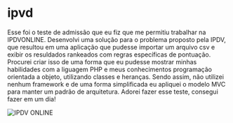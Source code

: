 # ipvd

Esse foi o teste de admissão que eu fiz que me permitiu trabalhar na IPDVONLINE.
Desenvolvi uma solução para o problema proposto pela IPDV, que resultou em uma aplicação que pudesse importar um arquivo csv e exibir os resuldados rankeados com regras específicas de pontuação. Procurei criar isso de uma forma que eu pudesse mostrar minhas habilidades com a liguagem PHP
e meus conhecimentos programação orientada a objeto, utilizando classes e heranças. Sendo assim, não utilizei nenhum framework e de uma forma simplificada eu apliquei o modelo MVC para manter um padrão de arquitetura. Adorei fazer esse teste, consegui fazer em um dia!

![IPDV ONLINE](https://www.ipdvonline.com.br/ipdvonline/assets/img/logo-header.png?raw=true "IPDV ONLINE")


